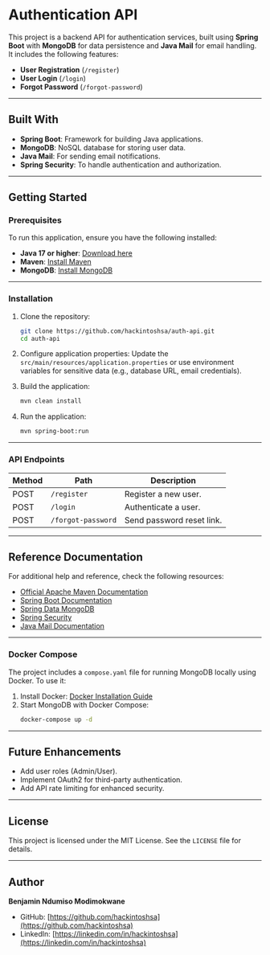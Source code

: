 # Authentication API

This project is a backend API for authentication services, built using **Spring Boot** with **MongoDB** for data persistence and **Java Mail** for email handling. It includes the following features:

- **User Registration** (`/register`)
- **User Login** (`/login`)
- **Forgot Password** (`/forgot-password`)

---

## Built With

- **Spring Boot**: Framework for building Java applications.
- **MongoDB**: NoSQL database for storing user data.
- **Java Mail**: For sending email notifications.
- **Spring Security**: To handle authentication and authorization.

---

## Getting Started

### Prerequisites

To run this application, ensure you have the following installed:

- **Java 17 or higher**: [Download here](https://www.oracle.com/java/technologies/javase-downloads.html)
- **Maven**: [Install Maven](https://maven.apache.org/install.html)
- **MongoDB**: [Install MongoDB](https://www.mongodb.com/try/download/community)

---

### Installation

1. Clone the repository:
   ```bash
   git clone https://github.com/hackintoshsa/auth-api.git
   cd auth-api
   ```

2. Configure application properties:
   Update the `src/main/resources/application.properties` or use environment variables for sensitive data (e.g., database URL, email credentials).

3. Build the application:
   ```bash
   mvn clean install
   ```

4. Run the application:
   ```bash
   mvn spring-boot:run
   ```

---

### API Endpoints

| Method | Path              | Description                |
|--------|-------------------|----------------------------|
| POST   | `/register`       | Register a new user.       |
| POST   | `/login`          | Authenticate a user.       |
| POST   | `/forgot-password` | Send password reset link. |

---

## Reference Documentation

For additional help and reference, check the following resources:

- [Official Apache Maven Documentation](https://maven.apache.org/guides/index.html)
- [Spring Boot Documentation](https://docs.spring.io/spring-boot/docs/current/reference/html/)
- [Spring Data MongoDB](https://docs.spring.io/spring-boot/docs/current/reference/htmlsingle/#data.nosql.mongodb)
- [Spring Security](https://docs.spring.io/spring-security/reference/index.html)
- [Java Mail Documentation](https://javaee.github.io/javamail/)

---

### Docker Compose

The project includes a `compose.yaml` file for running MongoDB locally using Docker. To use it:

1. Install Docker: [Docker Installation Guide](https://docs.docker.com/get-docker/)
2. Start MongoDB with Docker Compose:
   ```bash
   docker-compose up -d
   ```

---

## Future Enhancements

- Add user roles (Admin/User).
- Implement OAuth2 for third-party authentication.
- Add API rate limiting for enhanced security.

---

## License

This project is licensed under the MIT License. See the `LICENSE` file for details.

---

## Author

**Benjamin Ndumiso Modimokwane**
- GitHub: [https://github.com/hackintoshsa](https://github.com/hackintoshsa)
- LinkedIn: [https://linkedin.com/in/hackintoshsa](https://linkedin.com/in/hackintoshsa)
